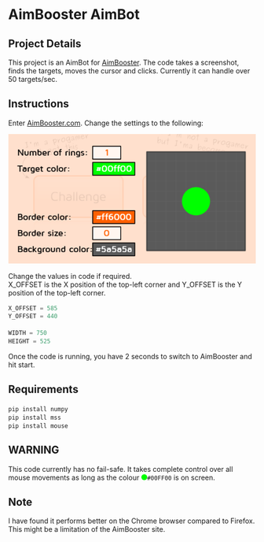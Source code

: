 # AimBooster AimBot

## Project Details

This project is an AimBot for [AimBooster](www.aimbooster.com/). The code takes a screenshot, finds the targets, moves the cursor and clicks. Currently it can handle over 50 targets/sec.

## Instructions

Enter [AimBooster.com](www.aimbooster.com/). Change the settings to the following:

![Settings](https://raw.githubusercontent.com/X10KND/AimBooster-AimBot/main/Settings.png)

Change the values in code if required.  
X_OFFSET is the X position of the top-left corner and Y_OFFSET is the Y position of the top-left corner.

```python
X_OFFSET = 585
Y_OFFSET = 440

WIDTH = 750
HEIGHT = 525
```

Once the code is running, you have 2 seconds to switch to AimBooster and hit start.

## Requirements

`pip install numpy`  
`pip install mss`  
`pip install mouse`

## WARNING

This code currently has no fail-safe. It takes complete control over all mouse movements as long as the colour <html><span style="background-color:#00FF00; border-radius: 50%; height: 12px; width: 12px; display: inline-block;"></span></html>`#00FF00` is on screen.

## Note

I have found it performs better on the Chrome browser compared to Firefox. This might be a limitation of the AimBooster site.